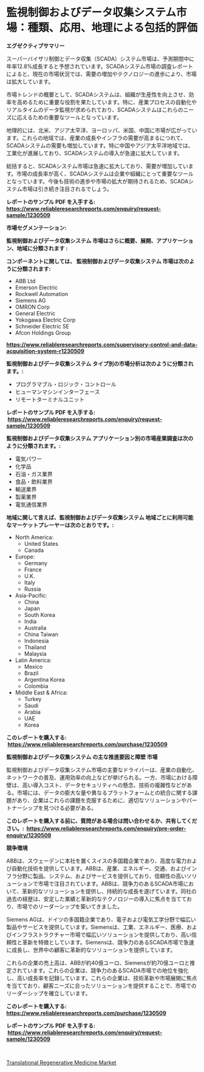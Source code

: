 <p><h1>監視制御およびデータ収集システム市場：種類、応用、地理による包括的評価</h1></p><p><strong>エグゼクティブサマリー</strong></p>
<p><p>スーパーバイザリ制御とデータ収集（SCADA）システム市場は、予測期間中に年率12.8%成長すると予想されています。SCADAシステム市場の調査レポートによると、現在の市場状況では、需要の増加やテクノロジーの進歩により、市場は拡大しています。</p><p>市場トレンドの概要として、SCADAシステムは、組織が生産性を向上させ、効率を高めるために重要な役割を果たしています。特に、産業プロセスの自動化やリアルタイムのデータ監視が求められており、SCADAシステムはこれらのニーズに応えるための重要なツールとなっています。</p><p>地理的には、北米、アジア太平洋、ヨーロッパ、米国、中国に市場が広がっています。これらの地域では、産業の成長やインフラの需要が高まるにつれて、SCADAシステムの需要も増加しています。特に中国やアジア太平洋地域では、工業化が進展しており、SCADAシステムの導入が急速に拡大しています。</p><p>総括すると、SCADAシステム市場は急速に拡大しており、需要が増加しています。市場の成長率が高く、SCADAシステムは企業や組織にとって重要なツールとなっています。今後も技術の進歩や市場の拡大が期待されるため、SCADAシステム市場は引き続き注目されるでしょう。</p></p>
<p><strong>レポートのサンプル PDF を入手する: <a href="https://www.reliableresearchreports.com/enquiry/request-sample/1230509">https://www.reliableresearchreports.com/enquiry/request-sample/1230509</a></strong></p>
<p><strong>市場セグメンテーション:</strong></p>
<p><strong> 監視制御およびデータ収集システム 市場はさらに概要、展開、アプリケーション、地域に分類されます :</strong></p>
<p><strong>コンポーネントに関しては、 監視制御およびデータ収集システム 市場は次のように分類されます: &nbsp;</strong></p>
<p><ul><li>ABB Ltd</li><li>Emerson Electric</li><li>Rockwell Automation</li><li>Siemens AG</li><li>OMRON Corp</li><li>General Electric</li><li>Yokogawa Electric Corp</li><li>Schneider Electric SE</li><li>Afcon Holdings Group</li></ul></p>
<p><strong><a href="https://www.reliableresearchreports.com/supervisory-control-and-data-acquisition-system-r1230509">https://www.reliableresearchreports.com/supervisory-control-and-data-acquisition-system-r1230509</a></strong></p>
<p><strong> 監視制御およびデータ収集システム タイプ別の市場分析は次のように分類されます。:</strong></p>
<p><ul><li>プログラマブル・ロジック・コントロール</li><li>ヒューマンマシンインターフェース</li><li>リモートターミナルユニット</li></ul></p>
<p><strong>レポートのサンプル PDF を入手する: &nbsp;<a href="https://www.reliableresearchreports.com/enquiry/request-sample/1230509">https://www.reliableresearchreports.com/enquiry/request-sample/1230509</a></strong></p>
<p><strong> 監視制御およびデータ収集システム アプリケーション別の市場産業調査は次のように分類されます。:</strong></p>
<p><ul><li>電気パワー</li><li>化学品</li><li>石油・ガス業界</li><li>食品・飲料業界</li><li>輸送業界</li><li>製薬業界</li><li>電気通信業界</li></ul></p>
<p><strong>地域に関して言えば、監視制御およびデータ収集システム 地域ごとに利用可能なマーケットプレーヤーは次のとおりです。:</strong></p>
<p><ul>
    <li>
        North America:
        <ul>
            <li>United States</li>
            <li>Canada</li>
        </ul>
    </li>
    <li>
        Europe:
        <ul>
            <li>Germany</li>
            <li>France</li>
            <li>U.K.</li>
            <li>Italy</li>
            <li>Russia</li>
        </ul>
    </li>
    <li>
        Asia-Pacific:
        <ul>
            <li>China</li>
            <li>Japan</li>
            <li>South Korea</li>
            <li>India</li>
            <li>Australia</li>
            <li>China Taiwan</li>
            <li>Indonesia</li>
            <li>Thailand</li>
            <li>Malaysia</li>
        </ul>
    </li>
    <li>
        Latin America:
        <ul>
            <li>Mexico</li>
            <li>Brazil</li>
            <li>Argentina Korea</li>
            <li>Colombia</li>
        </ul>
    </li>
    <li>
        Middle East & Africa:
        <ul>
            <li>Turkey</li>
            <li>Saudi</li>
            <li>Arabia</li>
            <li>UAE</li>
            <li>Korea</li>
        </ul>
    </li>
    </ul></p>
<p><strong>このレポートを購入する: &nbsp;<a href="https://www.reliableresearchreports.com/purchase/1230509">https://www.reliableresearchreports.com/purchase/1230509</a></strong></p>
<p><strong>監視制御およびデータ収集システム の主な推進要因と障壁 市場</strong></p>
<p><p>監視制御およびデータ収集システム市場の主要なドライバーは、産業の自動化、ネットワークの普及、運用効率の向上などが挙げられる。一方、市場における障壁は、高い導入コスト、データセキュリティへの懸念、技術の複雑性などがある。市場には、データの膨大な量や異なるプラットフォームとの統合に関する課題があり、企業はこれらの課題を克服するために、適切なソリューションやパートナーシップを見つける必要がある。</p></p>
<p><strong>このレポートを購入する前に、質問がある場合は問い合わせるか、共有してください。:&nbsp; <a href="https://www.reliableresearchreports.com/enquiry/pre-order-enquiry/1230509">https://www.reliableresearchreports.com/enquiry/pre-order-enquiry/1230509</a></strong></p>
<p><strong>競争環境</strong></p>
<p><p>ABBは、スウェーデンに本社を置くスイスの多国籍企業であり、高度な電力および自動化技術を提供しています。ABBは、産業、エネルギー、交通、およびインフラ分野に製品、システム、およびサービスを提供しており、信頼性の高いソリューションで市場で注目されています。ABBは、競争力のあるSCADA市場において、革新的なソリューションを提供し、持続的な成長を遂げています。同社の過去の経歴は、安定した業績と革新的なテクノロジーの導入に焦点を当てており、市場でのリーダーシップを築いてきました。</p><p>Siemens AGは、ドイツの多国籍企業であり、電子および電気工学分野で幅広い製品やサービスを提供しています。Siemensは、工業、エネルギー、医療、およびインフラストラクチャー市場で幅広いソリューションを提供しており、高い信頼性と革新を特徴としています。Siemensは、競争力のあるSCADA市場で急速に成長し、世界中の顧客に革新的なソリューションを提供しています。</p><p>これらの企業の売上高は、ABBが約40億ユーロ、Siemensが約70億ユーロと推定されています。これらの企業は、競争力のあるSCADA市場での地位を強化し、高い成長率を記録しています。これらの企業は、技術革新や市場展開に焦点を当てており、顧客ニーズに合ったソリューションを提供することで、市場でのリーダーシップを確立しています。</p></p>
<p><strong>このレポートを購入する: &nbsp; <a href="https://www.reliableresearchreports.com/purchase/1230509">https://www.reliableresearchreports.com/purchase/1230509</a></strong></p>
<p><strong>レポートのサンプル PDF を入手する: &nbsp;<a href="https://www.reliableresearchreports.com/enquiry/request-sample/1230509">https://www.reliableresearchreports.com/enquiry/request-sample/1230509</a></strong><strong></strong></p>
<p>&nbsp;</p>
<p><p><a href="https://mire-aunt-385.notion.site/Translational-Regenerative-Medicine-Market-Focuses-on-Market-Share-Size-and-Projected-Forecast-Till-4d4a98a69b0c409b808eb9bbbdbca2d9">Translational Regenerative Medicine Market</a></p></p>